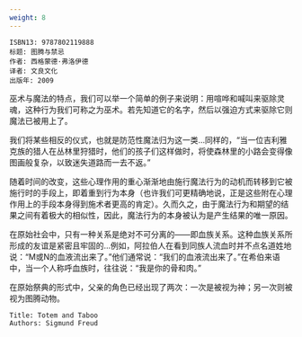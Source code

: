 ```yaml
---
weight: 8
---
```


```
ISBN13: 9787802119888
标题: 图腾与禁忌
作者: 西格蒙德·弗洛伊德
译者: 文良文化
出版年: 2009
```

巫术与魔法的特点，我们可以举一个简单的例子来说明：用喧哗和喊叫来驱除灵魂，这种行为我们可称之为巫术。若先知道它的名字，然后以强迫方式来驱除它则魔法已被用上了。

我们将某些相反的仪式，也就是防范性魔法归为这一类…同样的，“当一位吉利雅克族的猎人在丛林里狩猎时，他们的孩子们这样做时，将使森林里的小路会变得像图画般复杂，以致迷失道路而一去不返。”

随着时间的改变，这些心理作用的重心渐渐地由施行魔法行为的动机而转移到它被施行时的手段上，即着重到行为本身（也许我们可更精确地说，正是这些附在心理作用上的手段本身得到施术者更高的肯定）。久而久之，由于魔法行为和期望的结果之间有着极大的相似性，因此，魔法行为的本身被认为是产生结果的唯一原因。

在原始社会中，只有一种关系是绝对不可分离的——即血族关系。这种血族关系所形成的友谊是紧密且牢固的…例如，阿拉伯人在看到同族人流血时并不点名道姓地说：“M或N的血液流出来了。”他们通常说：“我们的血液流出来了。”在希伯来语中，当一个人称呼血族时，往往说：“我是你的骨和肉。”

在原始祭典的形式中，父亲的角色已经出现了两次：一次是被视为神；另一次则被视为图腾动物。

```
Title: Totem and Taboo
Authors: Sigmund Freud
```